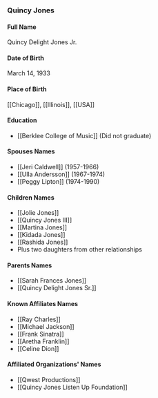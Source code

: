 ### Quincy Jones

#### Full Name

Quincy Delight Jones Jr.

#### Date of Birth

March 14, 1933

#### Place of Birth

[[Chicago]], [[Illinois]], [[USA]]

#### Education

- [[Berklee College of Music]] (Did not graduate)

#### Spouses Names

- [[Jeri Caldwell]] (1957-1966)
- [[Ulla Andersson]] (1967-1974)
- [[Peggy Lipton]] (1974-1990)

#### Children Names

- [[Jolie Jones]]
- [[Quincy Jones III]]
- [[Martina Jones]]
- [[Kidada Jones]]
- [[Rashida Jones]]
- Plus two daughters from other relationships

#### Parents Names

- [[Sarah Frances Jones]]
- [[Quincy Delight Jones Sr.]]

#### Known Affiliates Names

- [[Ray Charles]]
- [[Michael Jackson]]
- [[Frank Sinatra]]
- [[Aretha Franklin]]
- [[Celine Dion]]

#### Affiliated Organizations' Names

- [[Qwest Productions]]
- [[Quincy Jones Listen Up Foundation]]